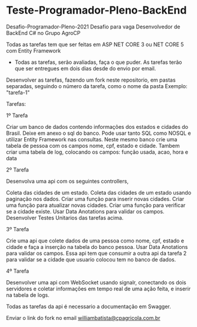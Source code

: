 # Teste-Programador-Pleno-BackEnd

Desafio-Programador-Pleno-2021
Desafio para vaga Desenvolvedor de BackEnd C# no Grupo AgroCP

Todas as tarefas tem que ser feitas em ASP NET CORE 3 ou NET CORE 5 com Entity Framework

- Todas as tarefas, serão avaliadas, faça o que puder. As tarefas terão que ser entregues em dois dias desde do envio por email.

Desenvolver as tarefas, fazendo um fork neste repositorio, em pastas separadas, seguindo o número da tarefa, como o nome da pasta Exemplo: "tarefa-1"

Tarefas:

1º Tarefa 

Criar um banco de dados contendo informações dos estados e cidades do Brasil. Deixe em anexo o sql do banco. Pode usar tanto SQL como NOSQL e utilizar Entity Framework nas consultas.
Neste mesmo banco crie uma tabela de pessoa com os campos nome, cpf, estado e cidade.
Tambem criar uma tabela de log, colocando os campos:  função usada, acao, hora e data


2º Tarefa

Desenvolva uma api com os seguintes controllers,

Coleta das cidades de um estado.
Coleta das cidades de um estado usando paginação nos dados.
Criar uma função para inserir novas cidades.
Criar uma função para atualizar novas cidades.
Criar uma função para verificar se a cidade existe.
Usar Data Anotations para validar os campos.
Desenvolver Testes Unitarios das tarefas acima.

3º Tarefa

Crie uma api que colete dados de uma pessoa como nome, cpf, estado e cidade e faça a inserção na tabela do banco pessoa.
Usar Data Anotations para validar os campos.
Essa api tem que consumir a outra api da tarefa 2 para validar se a cidade que usuario colocou tem no banco de dados.

4º Tarefa 

Desenvolver uma api com WebSocket usando signalr, conectando os dois servidores e coletar informações em tempo real de uma ação feita, e inserir na tabela de logs.


Todas as tarefas da api é necessario a documentação em Swagger.

Enviar o link do fork no email williambatista@cpagricola.com.br
